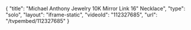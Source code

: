 {
    "title": "Michael Anthony Jewelry  10K Mirror Link 16\" Necklace",
    "type": "solo",
    "layout": "iframe-static",
    "videoId": "112327685",
    "url": "\/tvpembed\/112327685"
}